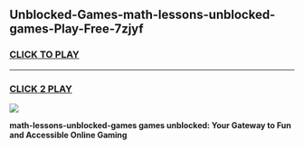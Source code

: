
## Unblocked-Games-math-lessons-unblocked-games-Play-Free-7zjyf
<h3>
<a href="https://premium76.site?title=math-lessons-unblocked-games&ref=18A">CLICK TO PLAY</a></h3>
<hr>

<h3>
<a href="https://premium76.site?title=math-lessons-unblocked-games&ref=18A">CLICK 2 PLAY</a>
  
</h3>

<a href="https://premium76.site?title=math-lessons-unblocked-games&ref=18A"><img src="https://clearcache.store/games.png"></a>


**math-lessons-unblocked-games games unblocked: Your Gateway to Fun and Accessible Online Gaming**
